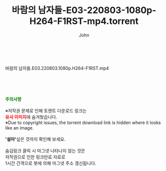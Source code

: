 ﻿---
layout: post
title:  "바람의 남자들-E03-220803-1080p-H264-F1RST-mp4.torrent"
author: John
categories: [ 방송/음악 ]
tags: [  ]
image:  
description: "바람의 남자들-E03-220803-1080p-H264-F1RST-mp4 torrent 정보 공유"
toc: true
toc_sticky: true
---

<br>
<div class="view-img">
<a class="view_image" href="https://torrentmobile59.com/bbs/view_image.php?fn=%2Fdata%2Ffile%2Fmusic%2F3735182707_hyASdqs8_cd8064d9139b1a6ce3c09c7805475c328a487255.jpg" target="_blank"><img alt="" class="img-tag" content="https://torrentmobile59.com/data/file/music/3735182707_hyASdqs8_cd8064d9139b1a6ce3c09c7805475c328a487255.jpg" itemprop="image" src="https://torrentmobile59.com/data/file/music/thumb-3735182707_hyASdqs8_cd8064d9139b1a6ce3c09c7805475c328a487255_835x2229.jpg"/></a></div><div class="view-content" itemprop="description">
<p>바람의 남자들.E03.220803.1080p.H264-F1RST.mp4<br/></p> </div>
    
<br><br><br>
<p data-ke-size="size16"><b><span style="color: green;">주의사항</span></b><br /><br />※저작권 문제로 인해 토렌트 다운로드 링크는<br /><b><span style="color: red;">유사 이미지</span></b>에 숨겨뒀습니다.<br />※Due to copyright issues, the torrent download link is hidden where it looks like an image.<br /><br /><b>'설마'</b>싶은 것까지 확인해 보세요.<br /><br />숨김링크 클릭 시 마그넷 나타나지 않는 것은<br />저작권으로 인한 링크만료 자료로<br />1시간 간격으로 봇에 의해 마그넷 주소 갱신됩니다.</p>
